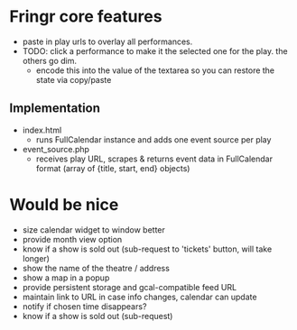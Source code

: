 # Fringr core features

* paste in play urls to overlay all performances.
* TODO: click a performance to make it the selected one for the play. the others go dim.
    - encode this into the value of the textarea so you can restore the state via copy/paste

## Implementation

* index.html
    - runs FullCalendar instance and adds one event source per play
* event_source.php
    - receives play URL, scrapes & returns event data in FullCalendar format (array of {title, start, end} objects)

# Would be nice

* size calendar widget to window better
* provide month view option
* know if a show is sold out (sub-request to 'tickets' button, will take longer)
* show the name of the theatre / address
* show a map in a popup
* provide persistent storage and gcal-compatible feed URL
* maintain link to URL in case info changes, calendar can update
* notify if chosen time disappears?
* know if a show is sold out (sub-request)
